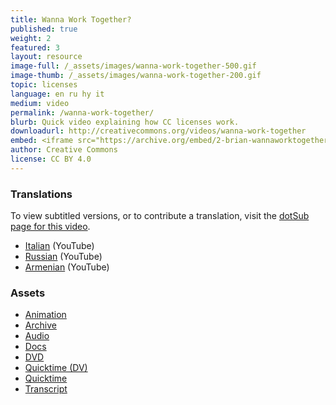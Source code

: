 ```yaml
---
title: Wanna Work Together?
published: true
weight: 2
featured: 3
layout: resource
image-full: /_assets/images/wanna-work-together-500.gif
image-thumb: /_assets/images/wanna-work-together-200.gif
topic: licenses
language: en ru hy it
medium: video
permalink: /wanna-work-together/
blurb: Quick video explaining how CC licenses work.
downloadurl: http://creativecommons.org/videos/wanna-work-together
embed: <iframe src="https://archive.org/embed/2-brian-wannaworktogether" width="640" height="480" frameborder="0" webkitallowfullscreen="true" mozallowfullscreen="true" allowfullscreen></iframe>
author: Creative Commons
license: CC BY 4.0
---
```


<h3>Translations</h3>
To view subtitled versions, or to contribute a translation, visit the
<a
  href="https://web.archive.org/web/20220714032003/http://dotsub.com/view/fbdc3bd1-d1c2-4b63-be02-4fcb66aac443"
  >dotSub page for this video</a
>.

<ul>
  <li>
    <a href="http://www.youtube.com/watch?v=C3ddrhCtilM">Italian</a> (YouTube)
  </li>
  <li>
    <a href="http://www.youtube.com/watch?v=PgXnBXr-8PY">Russian</a> (YouTube)
  </li>
  <li>
    <a href="http://www.youtube.com/watch?v=4BzzTzbrNGE">Armenian</a> (YouTube)
  </li>
</ul>

<h3>Assets</h3>
<ul>
  <li>
    <a href="http://mirrors.creativecommons.org/wwt-sources/animation.tar.bz2"
      >Animation</a
    >
  </li>
  <li>
    <a href="http://mirrors.creativecommons.org/wwt-sources/archive.tar.bz2"
      >Archive</a
    >
  </li>
  <li>
    <a href="http://mirrors.creativecommons.org/wwt-sources/audio.tar.bz2"
      >Audio</a
    >
  </li>
  <li>
    <a href="http://mirrors.creativecommons.org/wwt-sources/docs.tar.bz2"
      >Docs</a
    >
  </li>
  <li>
    <a href="http://mirrors.creativecommons.org/wwt-sources/dvd.tar.bz2">DVD</a>
  </li>
  <li>
    <a
      href="http://mirrors.creativecommons.org/wwt-sources/wannaworktogether_dv.mov"
      >Quicktime (DV)</a
    >
  </li>
  <li>
    <a
      href="http://mirrors.creativecommons.org/wwt-sources/wannaworktogether.mov"
      >Quicktime</a
    >
  </li>
  <li>
    <a
      href="http://wiki.creativecommons.org/Videos/Wanna Work Together/transcript"
      >Transcript</a
    >
  </li>
</ul>
